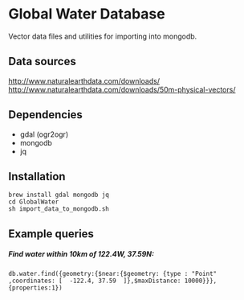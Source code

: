 # Global Water Database
Vector data files and utilities for importing into mongodb.

## Data sources
http://www.naturalearthdata.com/downloads/
http://www.naturalearthdata.com/downloads/50m-physical-vectors/

## Dependencies
* gdal (ogr2ogr)
* mongodb
* jq

## Installation
``` brew install gdal mongodb jq ```  
``` cd GlobalWater ```  
``` sh import_data_to_mongodb.sh ```  

## Example queries
##### Find water within 10km of 122.4W, 37.59N:  
` db.water.find({geometry:{$near:{$geometry: {type : "Point" ,coordinates: [  -122.4, 37.59  ]},$maxDistance: 10000}}},{properties:1}) `
